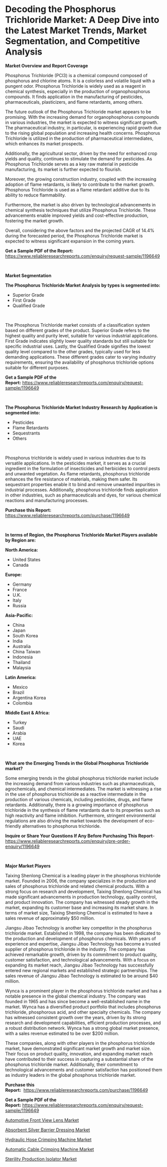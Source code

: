 <p><h1>Decoding the Phosphorus Trichloride Market: A Deep Dive into the Latest Market Trends, Market Segmentation, and Competitive Analysis</h1></p><p><strong>Market Overview and Report Coverage</strong></p>
<p><p>Phosphorus Trichloride (PCl3) is a chemical compound composed of phosphorus and chlorine atoms. It is a colorless and volatile liquid with a pungent odor. Phosphorus Trichloride is widely used as a reagent in chemical synthesis, especially in the production of organophosphorus compounds. It finds application in the manufacturing of pesticides, pharmaceuticals, plasticizers, and flame retardants, among others.</p><p>The future outlook of the Phosphorus Trichloride market appears to be promising. With the increasing demand for organophosphorus compounds in various industries, the market is expected to witness significant growth. The pharmaceutical industry, in particular, is experiencing rapid growth due to the rising global population and increasing health concerns. Phosphorus Trichloride is utilized in the production of pharmaceutical intermediates, which enhances its market prospects.</p><p>Additionally, the agricultural sector, driven by the need for enhanced crop yields and quality, continues to stimulate the demand for pesticides. As Phosphorus Trichloride serves as a key raw material in pesticide manufacturing, its market is further expected to flourish.</p><p>Moreover, the growing construction industry, coupled with the increasing adoption of flame retardants, is likely to contribute to the market growth. Phosphorus Trichloride is used as a flame retardant additive due to its ability to reduce flammability.</p><p>Furthermore, the market is also driven by technological advancements in chemical synthesis techniques that utilize Phosphorus Trichloride. These advancements enable improved yields and cost-effective production, fostering the market growth.</p><p>Overall, considering the above factors and the projected CAGR of 14.4% during the forecasted period, the Phosphorus Trichloride market is expected to witness significant expansion in the coming years.</p></p>
<p><strong>Get a Sample PDF of the Report:</strong> <a href="https://www.reliableresearchreports.com/enquiry/request-sample/1196649">https://www.reliableresearchreports.com/enquiry/request-sample/1196649</a></p>
<p>&nbsp;</p>
<p><strong>Market Segmentation</strong></p>
<p><strong>The Phosphorus Trichloride Market Analysis by types is segmented into:</strong></p>
<p><ul><li>Superior Grade</li><li>First Grade</li><li>Qualified Grade</li></ul></p>
<p>&nbsp;</p>
<p><p>The Phosphorus Trichloride market consists of a classification system based on different grades of the product. Superior Grade refers to the highest quality and purity level, suitable for various industrial applications. First Grade indicates slightly lower quality standards but still suitable for specific industrial uses. Lastly, the Qualified Grade signifies the lowest quality level compared to the other grades, typically used for less demanding applications. These different grades cater to varying industry requirements, ensuring the availability of phosphorus trichloride options suitable for different purposes.</p></p>
<p><strong>Get a Sample PDF of the Report:</strong>&nbsp;<a href="https://www.reliableresearchreports.com/enquiry/request-sample/1196649">https://www.reliableresearchreports.com/enquiry/request-sample/1196649</a></p>
<p>&nbsp;</p>
<p><strong>The Phosphorus Trichloride Market Industry Research by Application is segmented into:</strong></p>
<p><ul><li>Pesticides</li><li>Flame Retardants</li><li>Sequestrants</li><li>Others</li></ul></p>
<p>&nbsp;</p>
<p><p>Phosphorus trichloride is widely used in various industries due to its versatile applications. In the pesticides market, it serves as a crucial ingredient in the formulation of insecticides and herbicides to control pests and unwanted vegetation. As flame retardants, phosphorus trichloride enhances the fire resistance of materials, making them safer. Its sequestrant properties enable it to bind and remove unwanted impurities in industrial processes. Additionally, phosphorus trichloride finds application in other industries, such as pharmaceuticals and dyes, for various chemical reactions and manufacturing processes.</p></p>
<p><strong>Purchase this Report:</strong>&nbsp; <a href="https://www.reliableresearchreports.com/purchase/1196649">https://www.reliableresearchreports.com/purchase/1196649</a></p>
<p>&nbsp;</p>
<p><strong>In terms of Region, the Phosphorus Trichloride Market Players available by Region are:</strong></p>
<p>
    <p> <strong> North America: </strong>
        <ul>
            <li>United States</li>
            <li>Canada</li>
        </ul>
        </p> 
    <p> <strong> Europe: </strong>
        <ul>
            <li>Germany</li>
            <li>France</li>
            <li>U.K.</li>
            <li>Italy</li>
            <li>Russia</li>
        </ul>
        </p> 
    <p> <strong> Asia-Pacific: </strong>
        <ul>
            <li>China</li>
            <li>Japan</li>
            <li>South Korea</li>
            <li>India</li>
            <li>Australia</li>
            <li>China Taiwan</li>
            <li>Indonesia</li>
            <li>Thailand</li>
            <li>Malaysia</li>
        </ul>
        </p> 
    <p> <strong> Latin America: </strong>
        <ul>
            <li>Mexico</li>
            <li>Brazil</li>
            <li>Argentina Korea</li>
            <li>Colombia</li>
        </ul>
        </p> 
    <p> <strong> Middle East & Africa: </strong>
        <ul>
            <li>Turkey</li>
            <li>Saudi</li>
            <li>Arabia</li>
            <li>UAE</li>
            <li>Korea</li>
        </ul>
    </p>
    </p>
<p>&nbsp;</p>
<p><strong>What are the Emerging Trends in the Global Phosphorus Trichloride market?</strong></p>
<p><p>Some emerging trends in the global phosphorus trichloride market include the increasing demand from various industries such as pharmaceuticals, agrochemicals, and chemical intermediates. The market is witnessing a rise in the use of phosphorus trichloride as a reactive intermediate in the production of various chemicals, including pesticides, drugs, and flame retardants. Additionally, there is a growing importance of phosphorus trichloride in the synthesis of flame retardants due to its properties such as high reactivity and flame inhibition. Furthermore, stringent environmental regulations are also driving the market towards the development of eco-friendly alternatives to phosphorus trichloride.</p></p>
<p><strong>Inquire or Share Your Questions If Any Before Purchasing This Report</strong>- <a href="https://www.reliableresearchreports.com/enquiry/pre-order-enquiry/1196649">https://www.reliableresearchreports.com/enquiry/pre-order-enquiry/1196649</a></p>
<p>&nbsp;</p>
<p><strong>Major Market Players</strong></p>
<p><p>Taixing Shenlong Chemical is a leading player in the phosphorus trichloride market. Founded in 2006, the company specializes in the production and sales of phosphorus trichloride and related chemical products. With a strong focus on research and development, Taixing Shenlong Chemical has made significant advancements in production technology, quality control, and product innovation. The company has witnessed steady growth in the market, expanding its customer base and increasing its market share. In terms of market size, Taixing Shenlong Chemical is estimated to have a sales revenue of approximately $50 million.</p><p>Jiangsu Jibao Technology is another key competitor in the phosphorus trichloride market. Established in 1998, the company has been dedicated to the production and development of phosphorus chemicals. With years of experience and expertise, Jiangsu Jibao Technology has become a trusted supplier of phosphorus trichloride in the industry. The company has achieved remarkable growth, driven by its commitment to product quality, customer satisfaction, and technological advancements. With a focus on expanding its market reach, Jiangsu Jibao Technology has successfully entered new regional markets and established strategic partnerships. The sales revenue of Jiangsu Jibao Technology is estimated to be around $40 million.</p><p>Wynca is a prominent player in the phosphorus trichloride market and has a notable presence in the global chemical industry. The company was founded in 1965 and has since become a well-established name in the market. Wynca has a diversified product portfolio that includes phosphorus trichloride, phosphorous acid, and other specialty chemicals. The company has witnessed consistent growth over the years, driven by its strong research and development capabilities, efficient production processes, and a robust distribution network. Wynca has a strong global market presence, with a sales revenue estimated to be over $200 million.</p><p>These companies, along with other players in the phosphorus trichloride market, have demonstrated significant market growth and market size. Their focus on product quality, innovation, and expanding market reach have contributed to their success in capturing a substantial share of the phosphorus trichloride market. Additionally, their commitment to technological advancements and customer satisfaction has positioned them as industry leaders in the global phosphorus trichloride market.</p></p>
<p><strong>Purchase this Report:</strong>&nbsp;&nbsp;<a href="https://www.reliableresearchreports.com/purchase/1196649">https://www.reliableresearchreports.com/purchase/1196649</a></p>
<p></p>
<p><strong>Get a Sample PDF of the Report:</strong>&nbsp;<a href="https://www.reliableresearchreports.com/enquiry/request-sample/1196649">https://www.reliableresearchreports.com/enquiry/request-sample/1196649</a></p>
<p><p><a href="https://www.linkedin.com/pulse/automotive-front-view-lens-market-share-amp-new-trends-ucl8e/">Automotive Front View Lens Market</a></p><p><a href="https://www.linkedin.com/pulse/decoding-absorbent-silver-barrier-dressing-market-deep-dive-latest-oadre/">Absorbent Silver Barrier Dressing Market</a></p><p><a href="https://medium.com/@dellkoepp/hydraulic-hose-crimping-machine-market-analysis-its-cagr-market-segmentation-and-global-industry-7ee0cc7a6a6e">Hydraulic Hose Crimping Machine Market</a></p><p><a href="https://medium.com/@thadnader/automatic-cable-crimping-machine-market-report-reveals-the-latest-trends-and-growth-opportunities-4a99b7a68c2f">Automatic Cable Crimping Machine Market</a></p><p><a href="https://www.linkedin.com/pulse/sterility-production-isolator-market-size-growth-forecast-h008e/">Sterility Production Isolator Market</a></p></p>